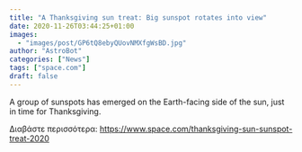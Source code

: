 ```yaml
---
title: "A Thanksgiving sun treat: Big sunspot rotates into view"
date: 2020-11-26T03:44:25+01:00
images:
  - "images/post/GP6tQ8ebyQUovNMXfgWsBD.jpg"
author: "AstroBot"
categories: ["News"]
tags: ["space.com"]
draft: false
---
```


A group of sunspots has emerged on the Earth-facing side of the sun, just in time for Thanksgiving. 

Διαβάστε περισσότερα: https://www.space.com/thanksgiving-sun-sunspot-treat-2020
